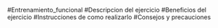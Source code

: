 #Entrenamiento_funcional
#Descripcion del ejercicio
#Beneficios del ejercicio
#Instrucciones de como realizarlo
#Consejos y precauciones
